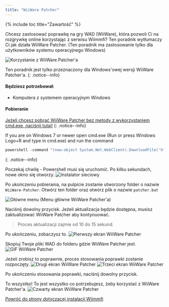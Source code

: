 ```yaml
---
title: "WiiWare Patcher"
---
```


{% include toc title="Zawartość" %}

Chcesz zastosować poprawkę na gry WAD (WiiWare), która pozwoli Ci na rozgrywkę online korzystając z serwisu Wiimmfi? Ten poradnik wytłumaczy Ci jak działa WiiWare Patcher. (Ten poradnik ma zastosowanie tylko dla użytkowników systemu operacyjnego Windows)

![Korzystanie z WiiWare Patcher'a](/images/rc24_using_the_wiiware_patcher.jpg)

Ten poradnik jest tylko przeznaczony dla Windows'owej wersji WiiWare Patcher'a.
{: .notice--info}

#### Będziesz potrzebował:

* Komputera z systemem operacyjnym Windows

#### Pobieranie

[Jeżeli chcesz pobrać WiiWare Patcher bez metody z wykorzystaniem cmd.exe, naciśnij tutaj!](https://github.com/RiiConnect24/auto-wiiware-patcher/releases)
{: .notice--info}

If you are on Windows 7 or newer open cmd.exe (Run or press Windows Logo+R and type in cmd.exe) and run the command
```powershell
powershell -command "(new-object System.Net.WebClient).DownloadFile('https://raw.githubusercontent.com/KcrPL/KcrPL.github.io/master/Patchers_Auto_Update/WiiWare-Patcher/net_install.bat', 'net_install.bat')" & start net_install.bat`
```
{: .notice--info}

Poczekaj chwilę - Powershell musi się uruchomić. Po kilku sekundach, nowe okno się otworzy. ![Instalator sieciowy](/images/WiiWare-Patcher/netinstall.jpg)

Po ukończeniu pobierania, na pulpicie zostanie utworzony folder o nazwie `WiiWare-Patcher`. Otwórz ten folder oraz otwórz plik o nazwie `patcher.bat`

![Główne menu](/images/WiiWare-Patcher/wiiwarepatcher_mainscreen.jpg) (Menu główne WiiWare Patcher'a)

Naciśnij dowolny przycisk. Jeżeli aktualizacja będzie dostępna, musisz zaktualizować WiiWare Patcher aby kontynuować.
> Proces aktualizacji zajmie od 10 do 15 sekund.

Po ukończeniu, zobaczysz to. ![Pierwszy ekran WiiWare Patcher](/images/WiiWare-Patcher/wiiwarepatcher_1.jpg)

Skopiuj Twoje pliki WAD do folderu gdzie WiiWare Patcher jest. ![GIF WiiWare Patcher](/images/WiiWare-Patcher/wiiwarepatcher_dragandrop.gif)

Jeżeli zrobisz to poprawnie, proces stosowania poprawki zostanie rozpoczęty. ![Drugi ekran WiiWare Patcher](/images/WiiWare-Patcher/wiiwarepatcher_2.jpg) ![Trzeci ekran WiiWare Patcher](/images/WiiWare-Patcher/wiiwarepatcher_3.jpg)

Po ukończeniu stosowania poprawki, naciśnij dowolny przycisk.

To wszystko! To jest wszystko co potrzebujesz, żeby korzystać z WiiWare Patcher'a. ![Czwarty ekran WiiWare Patcher](/images/WiiWare-Patcher/wiiwarepatcher_4.jpg)

[Powróć do strony dotyczącej instalacji Wiimmfi](wiimmfi)
